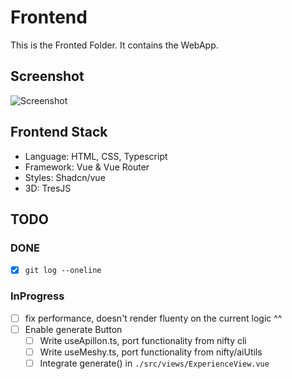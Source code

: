 # Frontend

This is the Fronted Folder.
It contains the WebApp.

## Screenshot

![Screenshot](https://i.ibb.co/LvV2NNT/image.png)

## Frontend Stack

- Language: HTML, CSS, Typescript 
- Framework: Vue & Vue Router
- Styles: Shadcn/vue
- 3D: TresJS

## TODO

### DONE

- [x] `git log --oneline` 

### InProgress

- [ ] fix performance, doesn't render fluenty on the current logic ^^
- [ ] Enable generate Button
  - [ ] Write useApillon.ts, port functionality from nifty cli
  - [ ] Write useMeshy.ts, port functionality from nifty/aiUtils
  - [ ] Integrate generate() in `./src/views/ExperienceView.vue`
